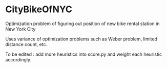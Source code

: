 # CityBikeOfNYC
Optimization problem of figuring out position of new bike rental station in New York City

Uses variance of optimization problems such as Weber problem, limited distance count, etc.

To be edited : add more heuristics into score.py and weight each heuristic accordingly.
